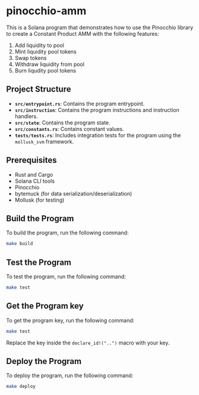 # pinocchio-amm

This is a Solana program that demonstrates how to use the Pinocchio library to create a Constant Product AMM with the following features:
1. Add liquidity to pool
2. Mint liquidity pool tokens
3. Swap tokens
4. Withdraw liquidity from pool
5. Burn liqudity pool tokens

## Project Structure

- **`src/entrypoint.rs`**: Contains the program entrypoint.
- **`src/instruction`**: Contains the program instructions and instruction handlers.
- **`src/state`**: Contains the program state.
- **`src/constants.rs`**: Contains constant values.
- **`tests/tests.rs`**: Includes integration tests for the program using the `mollusk_svm` framework.

## Prerequisites

- Rust and Cargo
- Solana CLI tools
- Pinocchio
- bytemuck (for data serialization/deserialization)
- Mollusk (for testing)

## Build the Program

To build the program, run the following command:

```bash
make build
```

## Test the Program

To test the program, run the following command:

```bash
make test
```

## Get the Program key

To get the program key, run the following command:

```bash
make test
```

Replace the key inside the `declare_id!("..")` macro with your key.


## Deploy the Program

To deploy the program, run the following command:

```bash
make deploy
```